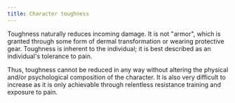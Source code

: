 ```yaml
---
title: Character toughness
---
```


Toughness naturally reduces incoming damage. It is not "armor", which is granted through some form of dermal transformation or wearing protective gear. Toughness is inherent to the individual; it is best described as an individual's tolerance to pain.

Thus, toughness cannot be reduced in any way without altering the physical and/or psychological composition of the character. It is also very difficult to increase as it is only achievable through relentless resistance training and exposure to pain.
